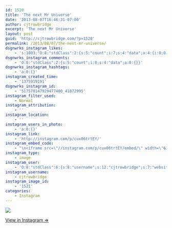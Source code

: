 ```yaml
---
id: 1520
title: 'The next Mr Universe'
date: '2013-08-07T16:46:31-07:00'
author: cjtrowbridge
excerpt: 'The next Mr Universe'
layout: post
guid: 'http://cjtrowbridge.com/?p=1520'
permalink: /2013/08/07/the-next-mr-universe/
dsgnwrks_instagram_likes:
    - 's:1003:"O:8:"stdClass":2:{s:5:"count";i:7;s:4:"data";a:4:{i:0;O:8:"stdClass":4:{s:8:"username";s:12:"pdxwonderboy";s:15:"profile_picture";s:84:"https://instagramimages-a.akamaihd.net/profiles/profile_32060586_75sq_1376987150.jpg";s:2:"id";s:8:"32060586";s:9:"full_name";s:12:"Ilan Gerould";}i:1;O:8:"stdClass":4:{s:8:"username";s:15:"originalcatlady";s:15:"profile_picture";s:84:"https://instagramimages-a.akamaihd.net/profiles/profile_30896358_75sq_1391700352.jpg";s:2:"id";s:8:"30896358";s:9:"full_name";s:18:"Maggie Trimbaklava";}i:2;O:8:"stdClass":4:{s:8:"username";s:9:"jayray313";s:15:"profile_picture";s:85:"https://instagramimages-a.akamaihd.net/profiles/profile_173941734_75sq_1376854098.jpg";s:2:"id";s:9:"173941734";s:9:"full_name";s:15:"Jason Reinhardt";}i:3;O:8:"stdClass":4:{s:8:"username";s:10:"aaaasssiia";s:15:"profile_picture";s:107:"https://igcdn-photos-d-a.akamaihd.net/hphotos-ak-xfa1/t51.2885-19/10852781_313867932141531_1955409963_a.jpg";s:2:"id";s:8:"55732951";s:9:"full_name";s:9:"Asia ";'
dsgnwrks_instagram_comments:
    - 'O:8:"stdClass":2:{s:5:"count";i:0;s:4:"data";a:0:{}}'
dsgnwrks_instagram_hashtags:
    - 'a:0:{}'
instagram_created_time:
    - '1375919191'
dsgnwrks_instagram_id:
    - '517570147929477400_41872995'
instagram_filter_used:
    - Normal
instagram_attribution:
    - ''
instagram_location:
    - ''
instagram_users_in_photo:
    - 'a:0:{}'
instagram_link:
    - 'http://instagram.com/p/cux06trtEY/'
instagram_embed_code:
    - "\n<iframe src=\"//instagram.com/p/cux06trtEY/embed/\" width=\"612\" height=\"710\" frameborder=\"0\" scrolling=\"no\" allowtransparency=\"true\"></iframe>\n"
instagram_type:
    - image
instagram_user:
    - 'O:8:"stdClass":6:{s:8:"username";s:12:"cjtrowbridge";s:7:"website";s:0:"";s:15:"profile_picture";s:103:"https://igcdn-photos-f-a.akamaihd.net/hphotos-ak-xpa1/t51.2885-19/925559_452430704897917_67836701_a.jpg";s:9:"full_name";s:13:"CJ Trowbridge";s:3:"bio";s:0:"";s:2:"id";s:8:"41872995";}'
instagram_username:
    - cjtrowbridge
instagram_image_id:
    - '1521'
categories:
    - Instagram
---
```


[![](http://blog.cjtrowbridge.com/wp-content/uploads/2013/08/95e72176ffbb11e2bd8822000a9d0df8_7.jpg)](http://instagram.com/p/cux06trtEY/)

[View in Instagram ⇒](http://instagram.com/p/cux06trtEY/)